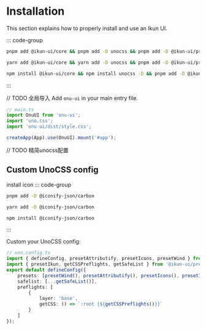 # Installation

This section explains how to properly install and use an Ikun UI.

::: code-group

```bash [pnpm]
pnpm add @ikun-ui/core && pnpm add -D unocss && pnpm add -D @ikun-ui/preset
```

```bash [yarn]
yarn add @ikun-ui/core && yarn add -D unocss && pnpm add -D @ikun-ui/preset
```

```bash [npm]
npm install @ikun-ui/core && npm install unocss -D && pnpm add -D @ikun-ui/preset
```

:::

// TODO 全局导入
Add `onu-ui` in your main entry file.

```ts
// main.ts
import OnuUI from 'onu-ui';
import 'uno.css';
import 'onu-ui/dist/style.css';

createApp(App).use(OnuUI).mount('#app');
```

// TODO 精简unocss配置

## Custom UnoCSS config

install icon
::: code-group

```bash [pnpm]
pnpm add -D @iconify-json/carbon
```

```bash [yarn]
yarn add -D @iconify-json/carbon
```

```bash [npm]
npm install @iconify-json/carbon
```

:::

Custom your UnoCSS config:

```ts
// uno.config.ts
import { defineConfig, presetAttributify, presetIcons, presetWind } from 'unocss';
import { presetIkun, getCSSPreflights, getSafeList } from '@ikun-ui/preset';
export default defineConfig({
	presets: [presetWind(), presetAttributify(), presetIcons(), presetIkun()],
	safelist: [...getSafeList()],
	preflights: [
		{
			layer: 'base',
			getCSS: () => `:root {${getCSSPreflights()}}`
		}
	]
});
```
